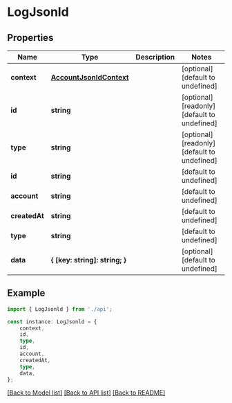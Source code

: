 # LogJsonld



## Properties

Name | Type | Description | Notes
------------ | ------------- | ------------- | -------------
**context** | [**AccountJsonldContext**](AccountJsonldContext.md) |  | [optional] [default to undefined]
**id** | **string** |  | [optional] [readonly] [default to undefined]
**type** | **string** |  | [optional] [readonly] [default to undefined]
**id** | **string** |  | [default to undefined]
**account** | **string** |  | [default to undefined]
**createdAt** | **string** |  | [default to undefined]
**type** | **string** |  | [default to undefined]
**data** | **{ [key: string]: string; }** |  | [optional] [default to undefined]

## Example

```typescript
import { LogJsonld } from './api';

const instance: LogJsonld = {
    context,
    id,
    type,
    id,
    account,
    createdAt,
    type,
    data,
};
```

[[Back to Model list]](../README.md#documentation-for-models) [[Back to API list]](../README.md#documentation-for-api-endpoints) [[Back to README]](../README.md)
